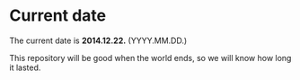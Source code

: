 # Current date

The current date is **2014.12.22.** (YYYY.MM.DD.)

This repository will be good when the world ends, so we will know how long it lasted.